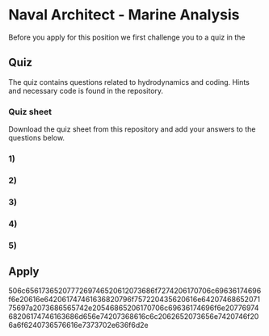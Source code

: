 # Naval Architect - Marine Analysis
Before you apply for this position we first challenge you to a quiz in the 

## Quiz
The quiz contains questions related to hydrodynamics and coding. Hints and necessary code is found in the repository.

### Quiz sheet
Download the quiz sheet from this repository and add your answers to the questions below.  

### 1)

### 2)

### 3)

### 4)

### 5) 

## Apply
506c6561736520777269746520612073686f7274206170706c69636174696f6e20616e642061747461636820796f757220435620616e6420746865207175697a2073686565742e20546865206170706c69636174696f6e2077697468206174746163686d656e74207368616c6c2062652073656e7420746f206a6f6240736576616e7373702e636f6d2e
